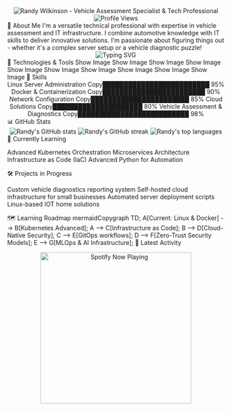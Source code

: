 <!-- Dark/Light Mode Banner -->
<div align="center">
  <picture>
    <source media="(prefers-color-scheme: dark)" srcset="https://github.com/randywilkinson/randywilkinson/raw/main/assets/header-dark.svg">
    <source media="(prefers-color-scheme: light)" srcset="https://github.com/randywilkinson/randywilkinson/raw/main/assets/header-light.svg">
    <img alt="Randy Wilkinson - Vehicle Assessment Specialist & Tech Professional" src="https://github.com/randywilkinson/randywilkinson/raw/main/assets/header-light.svg">
  </picture>
</div>
<div align="center">
  <img src="https://komarev.com/ghpvc/?username=randywilkinson&style=flat-square&color=blue" alt="Profile Views"/>
</div>
💫 About Me
I'm a versatile technical professional with expertise in vehicle assessment and IT infrastructure. I combine automotive knowledge with IT skills to deliver innovative solutions. I'm passionate about figuring things out - whether it's a complex server setup or a vehicle diagnostic puzzle!
<!-- Animated Terminal -->
<div align="center">
  <img src="https://readme-typing-svg.herokuapp.com?font=Fira+Code&pause=1000&width=435&lines=Linux+Server+Administrator;Docker+%26+Kubernetes+Enthusiast;Vehicle+Assessment+Specialist;Problem+Solver;Continuous+Learner" alt="Typing SVG" />
</div>
🔧 Technologies & Tools
Show Image
Show Image
Show Image
Show Image
Show Image
Show Image
Show Image
Show Image
Show Image
Show Image
🚀 Skills
<div align="center">
Linux Server Administration
Copy█████████████████████████   95%
Docker & Containerization
Copy████████████████████████    90%
Network Configuration
Copy███████████████████████     85%
Cloud Solutions
Copy█████████████████████       80%
Vehicle Assessment & Diagnostics
Copy██████████████████████████  98%
</div>
📊 GitHub Stats
<div align="center">
  <img src="https://github-readme-stats.vercel.app/api?username=randywilkinson&show_icons=true&theme=radical" alt="Randy's GitHub stats" />
  <img src="https://github-readme-streak-stats.herokuapp.com/?user=randywilkinson&theme=radical" alt="Randy's GitHub streak" />
  <img src="https://github-readme-stats.vercel.app/api/top-langs/?username=randywilkinson&layout=compact&theme=radical" alt="Randy's top languages" />
</div>
🌱 Currently Learning

Advanced Kubernetes Orchestration
Microservices Architecture
Infrastructure as Code (IaC)
Advanced Python for Automation

🛠️ Projects in Progress

Custom vehicle diagnostics reporting system
Self-hosted cloud infrastructure for small businesses
Automated server deployment scripts
Linux-based IOT home solutions

🗺️ Learning Roadmap
mermaidCopygraph TD;
    A[Current: Linux & Docker] --> B[Kubernetes Advanced];
    A --> C[Infrastructure as Code];
    B --> D[Cloud-Native Security];
    C --> E[GitOps workflows];
    D --> F[Zero-Trust Security Models];
    E --> G[MLOps & AI Infrastructure];
🔄 Latest Activity
<!-- GITHUB_ACTIVITY:START -->
<!-- This section will be automatically updated by a GitHub Action -->
<!-- GITHUB_ACTIVITY:END -->
<!-- Spotify Now Playing -->
<div align="center">
  <a href="https://open.spotify.com/user/yourusername">
    <img src="https://novatorem-git-master-yourusername.vercel.app/api/spotify" alt="Spotify Now Playing" width="350" />
  </a>
</div>
</div>
